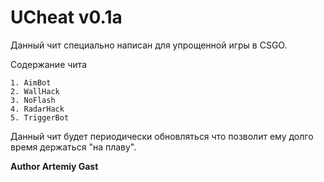 # UCheat v0.1a 
Данный чит специально написан для упрощенной игры в CSGO.

Содержание чита
```
1. AimBot
2. WallHack
3. NoFlash
4. RadarHack
5. TriggerBot
```
Данный чит будет периодически обновляться что позволит ему долго время держаться "на плаву".


__Author Artemiy Gast__
